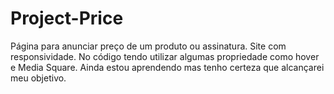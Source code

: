 # Project-Price
Página para anunciar preço de um produto ou assinatura.
Site com responsividade. 
No código tendo utilizar algumas propriedade como hover e Media Square. Ainda estou aprendendo mas tenho certeza que alcançarei meu objetivo.
